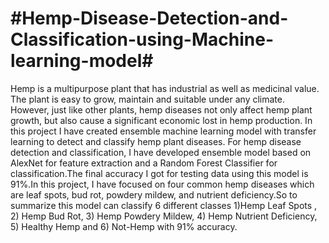 # #Hemp-Disease-Detection-and-Classification-using-Machine-learning-model#

Hemp is a multipurpose plant that has industrial as well as medicinal value. The plant is easy to grow, maintain and suitable under any climate. However, just like other plants, hemp diseases not only affect hemp plant growth, but also cause a significant economic lost in hemp production.
In this project I have created ensemble machine learning model with transfer learning to detect and classify hemp plant diseases. For hemp disease detection and classification, I have developed ensemble model based on AlexNet for feature extraction and a Random Forest Classifier for classification.The final accuracy I got for testing data using this model is 91%.In this project, I have focused on four common hemp diseases which are leaf spots, bud rot, powdery mildew, and nutrient deficiency.So to summarize this model can classify 6 different classes 1)Hemp Leaf Spots , 2) Hemp Bud Rot, 3) Hemp Powdery Mildew, 4) Hemp Nutrient Deficiency, 5) Healthy Hemp and 6) Not-Hemp with 91% accuracy.
